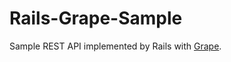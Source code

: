 # Rails-Grape-Sample

Sample REST API implemented by Rails with [Grape](https://github.com/intridea/grape).

